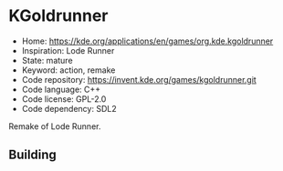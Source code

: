 # KGoldrunner

- Home: https://kde.org/applications/en/games/org.kde.kgoldrunner
- Inspiration: Lode Runner
- State: mature
- Keyword: action, remake
- Code repository: https://invent.kde.org/games/kgoldrunner.git
- Code language: C++
- Code license: GPL-2.0
- Code dependency: SDL2

Remake of Lode Runner.

## Building
